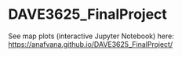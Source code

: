 # DAVE3625_FinalProject

See map plots (interactive Jupyter Notebook) here: https://anafvana.github.io/DAVE3625_FinalProject/
